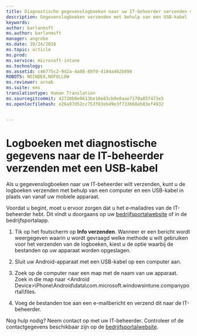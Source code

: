 ```yaml
---
title: Diagnostische gegevenslogboeken naar uw IT-beheerder verzenden met behulp van een USB-kabel | Microsoft Intune
description: Gegevenslogboeken verzenden met behulp van een USB-kabel
keywords: 
author: barlanmsft
ms.author: barlanmsft
manager: angrobe
ms.date: 10/24/2016
ms.topic: article
ms.prod: 
ms.service: microsoft-intune
ms.technology: 
ms.assetid: c46775c2-9d2a-4a88-89f0-4104a462b898
ROBOTS: NOINDEX,NOFOLLOW
ms.reviewer: arnab
ms.suite: ems
translationtype: Human Translation
ms.sourcegitcommit: 42720b0e0613be10e83cb0e8aae7170a85f473e5
ms.openlocfilehash: e26a97d52cc753f83eb49e3f733668eb83ef4932


---
```



# <a name="send-diagnostic-data-logs-to-your-it-admin-using-a-usb-cable"></a>Logboeken met diagnostische gegevens naar de IT-beheerder verzenden met een USB-kabel

Als u gegevenslogboeken naar uw IT-beheerder wilt verzenden, kunt u de logboeken verzenden met behulp van een computer en een USB-kabel in plaats van vanaf uw mobiele apparaat.

 Voordat u begint, moet u ervoor zorgen dat u het e‑mailadres van de IT-beheerder hebt. Dit vindt u doorgaans op uw [bedrijfsportalwebsite](http://portal.manage.microsoft.com) of in de bedrijfsportalapp.

1.  Tik op het foutscherm op **Info verzenden**. Wanneer er een bericht wordt weergegeven waarin u wordt gevraagd welke methode u wilt gebruiken voor het verzenden van de logboeken, kiest u de optie waarbij de bestanden op uw apparaat worden opgeslagen.

2.  Sluit uw Android-apparaat met een USB-kabel op een computer aan.

3.  Zoek op de computer naar een map met de naam van uw apparaat. Zoek in die map naar &lt;Android Device&gt;\Phone\Android\data\com.microsoft.windowsintune.companyportal\files\.

4.  Voeg de bestanden toe aan een e-mailbericht en verzend dit naar de IT-beheerder.

Nog hulp nodig? Neem contact op met uw IT-beheerder. Controleer of de contactgegevens beschikbaar zijn op de [bedrjifsportalwebsite](http://portal.manage.microsoft.com).



<!--HONumber=Oct16_HO2-->


